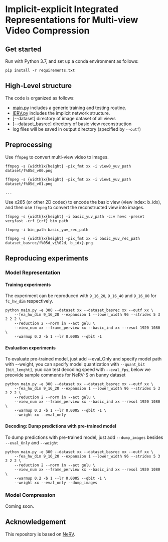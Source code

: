 # Implicit-explicit Integrated Representations for Multi-view Video Compression

## Get started
Run with Python 3.7, and set up a conda environment as follows:
```
pip install -r requirements.txt 
```

## High-Level structure
The code is organized as follows:
* [main.py](./main.py) includes a generic training and testing routine.
* [IERV.py](./model/IERV.py) includes the implicit network structure.
* [--dataset] directory of image dataset of all views
* [--dataset_basrec] directory of basic view reconstruction
* log files will be saved in output directory (specified by ```--outf```)


## Preprocessing
Use `ffmpeg` to convert multi-view video to images.
```
ffmpeg -s {width}x{height} -pix_fmt xx -i view0_yuv_path dataset/f%05d_v00.png

ffmpeg -s {width}x{height} -pix_fmt xx -i view1_yuv_path dataset/f%05d_v01.png

...
```

Use x265 (or other 2D codec) to encode the basic view (view index: b_idx), and then use `ffmpeg` to convert the reconstructed view into images.
```
ffmpeg -s {width}x{height} -i basic_yuv_path -c:v hevc -preset veryfast -crf {crf} bin_path

ffmpeg -i bin_path basic_yuv_rec_path

ffmpeg -s {width}x{height} -pix_fmt xx -i basic_yuv_rec_path dataset_basrec/f%05d_v{%02d, b_idx}.png
```

## Reproducing experiments

### Model Representation

#### Training experiments
The experiment can be reproduced with ```9_16_20```, ```9_16_40``` and ```9_16_80``` for ```fc_hw_dim``` respectively.
```
python main.py -e 300 --dataset xx --dataset_basrec xx --outf xx \
    --fea_hw_dim 9_16_20 --expansion 1 --lower_width 96 --strides 5 3 2 2 2 \
    --reduction 2 --norm in --act gelu \
    --view_num xx --frame_perview xx --basic_ind xx --resol 1920 1080 \
    --warmup 0.2 -b 1 --lr 0.0005 --qbit -1
```

#### Evaluation experiments
To evaluate pre-trained model, just add --eval_Only and specify model path with --weight, you can specify model quantization with ```--quant_bit [bit_lenght]```, yuo can test decoding speed with ```--eval_fps```, below we preovide sample commends for NeRV-S on bunny dataset
```
python main.py -e 300 --dataset xx --dataset_basrec xx --outf xx \
    --fea_hw_dim 9_16_20 --expansion 1 --lower_width 96 --strides 5 3 2 2 2 \
    --reduction 2 --norm in --act gelu \
    --view_num xx --frame_perview xx --basic_ind xx --resol 1920 1080 \
    --warmup 0.2 -b 1 --lr 0.0005 --qbit -1 \
    --weight xx --eval_only
```

#### Decoding: Dump predictions with pre-trained model 
To dump predictions with pre-trained model, just add ```--dump_images``` besides ```--eval_Only``` and ```--weight```
```
python main.py -e 300 --dataset xx --dataset_basrec xx --outf xx \
    --fea_hw_dim 9_16_20 --expansion 1 --lower_width 96 --strides 5 3 2 2 2 \
    --reduction 2 --norm in --act gelu \
    --view_num xx --frame_perview xx --basic_ind xx --resol 1920 1080 \
    --warmup 0.2 -b 1 --lr 0.0005 --qbit -1 \
    --weight xx --eval_only --dump_images
```

### Model Compression

Coming soon.

## Acknowledgement

This repository is based on [NeRV](https://github.com/haochen-rye/NeRV).
